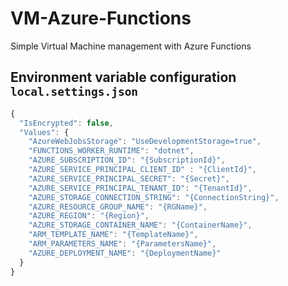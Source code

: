 # VM-Azure-Functions
Simple Virtual Machine management with Azure Functions

## Environment variable configuration `local.settings.json`

```js
{
  "IsEncrypted": false,
  "Values": {
    "AzureWebJobsStorage": "UseDevelopmentStorage=true",
    "FUNCTIONS_WORKER_RUNTIME": "dotnet",
    "AZURE_SUBSCRIPTION_ID": "{SubscriptionId}",
    "AZURE_SERVICE_PRINCIPAL_CLIENT_ID" : "{ClientId}",
    "AZURE_SERVICE_PRINCIPAL_SECRET": "{Secret}",
    "AZURE_SERVICE_PRINCIPAL_TENANT_ID": "{TenantId}",
    "AZURE_STORAGE_CONNECTION_STRING": "{ConnectionString}",
    "AZURE_RESOURCE_GROUP_NAME": "{RGName}",
    "AZURE_REGION": "{Region}",
    "AZURE_STORAGE_CONTAINER_NAME": "{ContainerName}",
    "ARM_TEMPLATE_NAME": "{TemplateName}",
    "ARM_PARAMETERS_NAME": "{ParametersName}",
    "AZURE_DEPLOYMENT_NAME": "{DeploymentName}"
  }
}
```
